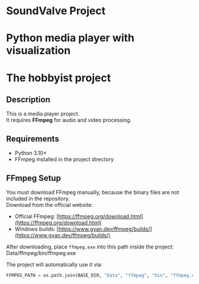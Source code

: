 # SoundValve Project
# Python media player with visualization
# The hobbyist project

## Description
This is a media player project.  
It requires **FFmpeg** for audio and video processing.

## Requirements
- Python 3.10+
- FFmpeg installed in the project directory

## FFmpeg Setup
You must download FFmpeg manually, because the binary files are not included in the repository.  
Download from the official website:

- Official FFmpeg: [https://ffmpeg.org/download.html](https://ffmpeg.org/download.html)  
- Windows builds: [https://www.gyan.dev/ffmpeg/builds/](https://www.gyan.dev/ffmpeg/builds/)

After downloading, place `ffmpeg.exe` into this path inside the project:
Data/ffmpeg/bin/ffmpeg.exe


The project will automatically use it via:
```python
FFMPEG_PATH = os.path.join(BASE_DIR, "Data", "ffmpeg", "bin", "ffmpeg.exe")

